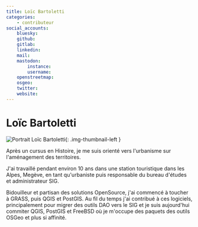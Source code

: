 ```yaml
---
title: Loïc Bartoletti
categories:
    - contributeur
social_accounts:
    bluesky:
    github:
    gitlab:
    linkedin:
    mail:
    mastodon:
        instance:
        username:
    openstreetmap:
    osgeo:
    twitter:
    website:
---
```


# Loïc Bartoletti

<!-- --8<-- [start:author-sign-block] -->

![Portrait Loïc Bartoletti](https://cdn.geotribu.fr/img/internal/contributeurs/lbar.png "Portrait Loïc Bartoletti"){: .img-thumbnail-left }

Après un cursus en Histoire, je me suis orienté vers l'urbanisme sur l'aménagement des territoires.

J'ai travaillé pendant environ 10 ans dans une station touristique dans les Alpes, Megève, en tant qu'urbaniste puis responsable du bureau d'études et administrateur SIG.

Bidouilleur et partisan des solutions OpenSource, j'ai commencé à toucher à GRASS, puis QGIS et PostGIS. Au fil du temps j'ai contribué à ces logiciels, principalement pour migrer des outils DAO vers le SIG et je suis aujourd'hui commiter QGIS, PostGIS et FreeBSD où je m'occupe des paquets des outils OSGeo et plus si affinité.

<!-- --8<-- [end:author-sign-block] -->
